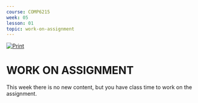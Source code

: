 ```yaml
---
course: COMP6215
week: 05
lesson: 01
topic: work-on-assignment
---
```


[![Print](https://img.shields.io/badge/DOWNLOAD_PDF-CLICK_HERE-blue.svg)](https://github.com/ToiOhomaiBCS/COMP6215-Course-Material/raw/master/week05/session01/readme.pdf)

# WORK ON ASSIGNMENT

This week there is no new content, but you have class time to work on the assignment.